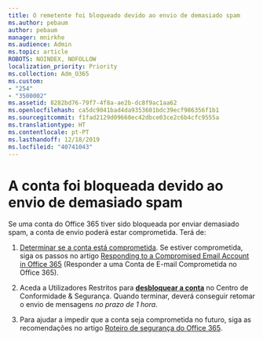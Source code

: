 ```yaml
---
title: O remetente foi bloqueado devido ao envio de demasiado spam
ms.author: pebaum
author: pebaum
manager: mnirkhe
ms.audience: Admin
ms.topic: article
ROBOTS: NOINDEX, NOFOLLOW
localization_priority: Priority
ms.collection: Adm_O365
ms.custom:
- "254"
- "3500002"
ms.assetid: 8282bd76-79f7-4f8a-ae2b-dc8f9ac1aa62
ms.openlocfilehash: ca5dc9041bad4da9353601bdc39ecf986356f1b1
ms.sourcegitcommit: f1fad2129d09660ec42dbce03ce2c6b4cfc9555a
ms.translationtype: HT
ms.contentlocale: pt-PT
ms.lasthandoff: 12/18/2019
ms.locfileid: "40741043"
---
```

# <a name="account-is-blocked-for-sending-too-much-spam"></a>A conta foi bloqueada devido ao envio de demasiado spam

Se uma conta do Office 365 tiver sido bloqueada por enviar demasiado spam, a conta de envio poderá estar comprometida. Terá de:
  
1. [Determinar se a conta está comprometida](https://docs.microsoft.com/microsoft-365/security/office-365-security/responding-to-a-compromised-email-account#symptoms-of-a-compromised-office-365-email-account). Se estiver comprometida, siga os passos no artigo [Responding to a Compromised Email Account in Office 365](https://docs.microsoft.com/office365/securitycompliance/responding-to-a-compromised-email-account) (Responder a uma Conta de E-mail Comprometida no Office 365).

2. Aceda a Utilizadores Restritos para **[desbloquear a conta](https://protection.office.com/?hash=/restrictedusers)** no Centro de Conformidade &amp; Segurança. Quando terminar, deverá conseguir retomar o envio de mensagens *no prazo de 1 hora*.

3. Para ajudar a impedir que a conta seja comprometida no futuro, siga as recomendações no artigo [Roteiro de segurança do Office 365](https://docs.microsoft.com/office365/securitycompliance/security-roadmap).
  